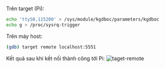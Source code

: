 Trên target (Pi):

```bash
echo 'ttyS0,115200' > /sys/module/kgdboc/parameters/kgdboc
echo g > /proc/sysrq-trigger
```

Trên máy host:
```bash
(gdb) target remote localhost:5551
```

Kết quả sau khi kết nối thành công tới Pi:
![taget-remote](https://toanonestar.github.io/KGDB-note/image-scp/target-remote.png)
